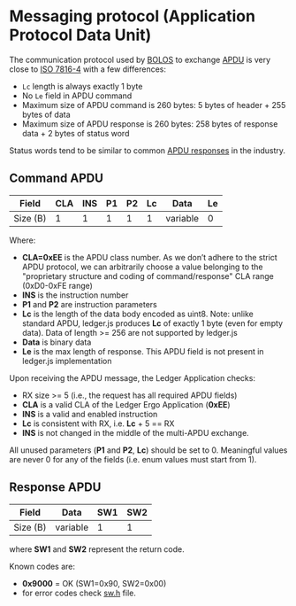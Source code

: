 # Messaging protocol (Application Protocol Data Unit)

The communication protocol used by [BOLOS](https://ledger.readthedocs.io/en/latest/bolos/overview.html) to exchange [APDU](https://en.wikipedia.org/wiki/Smart_card_application_protocol_data_unit) is very close to [ISO 7816-4](https://www.iso.org/standard/77180.html) with a few differences:

- `Lc` length is always exactly 1 byte
- No `Le` field in APDU command
- Maximum size of APDU command is 260 bytes: 5 bytes of header + 255 bytes of data
- Maximum size of APDU response is 260 bytes: 258 bytes of response data + 2 bytes of status word

Status words tend to be similar to common [APDU responses](https://www.eftlab.com/knowledge-base/complete-list-of-apdu-responses/) in the industry.

## Command APDU

| Field | CLA | INS | P1 | P2 | Lc | Data | Le |
| --- | --- | --- | --- | --- | --- | --- | --- |
| Size (B) | 1 | 1 | 1 | 1 | 1 | variable | 0 |

Where:
* **CLA=0xEE** is the APDU class number. As we don’t adhere to the strict APDU protocol, we can arbitrarily choose a value belonging to the "proprietary structure and coding of command/response" CLA range (0xD0-0xFE range)
* **INS** is the instruction number
* **P1** and **P2** are instruction parameters
* **Lc** is the length of the data body encoded as uint8. Note: unlike standard APDU, ledger.js produces **Lc** of exactly 1 byte (even for empty data). Data of length >= 256 are not supported by ledger.js
* **Data** is binary data
* **Le** is the max length of response. This APDU field is not present in ledger.js implementation

Upon receiving the APDU message, the Ledger Application checks:
* RX size >= 5 (i.e., the request has all required APDU fields)
* **CLA** is a valid CLA of the Ledger Ergo Application (**0xEE**)
* **INS** is a valid and enabled instruction
* **Lc** is consistent with RX, i.e. **Lc** + 5 == RX
* **INS** is not changed in the middle of the multi-APDU exchange.

All unused parameters (**P1** and **P2**, **Lc**) should be set to 0. Meaningful values are never 0 for any of the fields (i.e. enum values must start from 1).

## Response APDU

| Field | Data | SW1 | SW2 |
| --- | --- | --- | --- |
| Size (B) | variable | 1 | 1 |

where **SW1** and **SW2** represent the return code.

Known codes are:
* **0x9000** = OK (SW1=0x90, SW2=0x00)
* for error codes check [sw.h](../src/sw.h) file.

